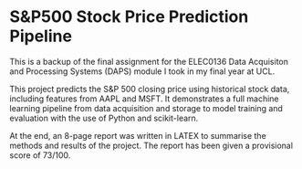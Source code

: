 # S&P500 Stock Price Prediction Pipeline

This is a backup of the final assignment for the ELEC0136 Data Acquisiton and Processing Systems (DAPS) module I took in my final year at UCL.

This project predicts the S&P 500 closing price using historical stock data, including features from AAPL and MSFT. It demonstrates a full machine learning pipeline from data acquisition and storage to model training and evaluation with the use of Python and scikit-learn.

At the end, an 8-page report was written in LATEX to summarise the methods and results of the project. The report has been given a provisional score of 73/100.
